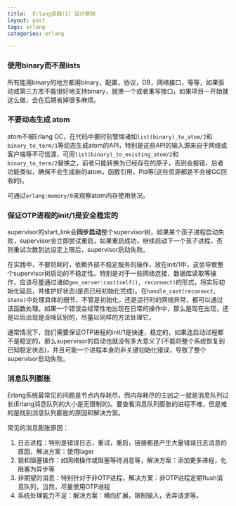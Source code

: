 ```yaml
---
title:  Erlang实践(1) 设计原则
layout: post
tags: erlang
categories: erlang

---
```


### 使用binary而不是lists

所有能用binary的地方都用binary，配置，协议，DB，网络接口，等等，如果驱动或第三方库不能很好地支持binary，就换一个或者重写接口，如果项目一开始就这么做，会在后期省掉很多麻烦。

### 不要动态生成 atom

atom不被Erlang GC，在代码中要时刻警惕诸如`list(binary)_to_atom/2`和`binary_to_term/1`等动态生成atom的API，特别是这些API的输入源来自于网络或客户端等不可信源，可用`list(binary)_to_existing_atom/2`和`binary_to_term/2`替换之，前者只能转换为已经存在的原子，否则会报错，后者功能类似，确保不会生成新的atom，函数引用，Pid等(这些资源都是不会被GC回收的)。

可通过`erlang:memory/0`来观察atom内存使用状况。

<!--more-->

### 保证OTP进程的init/1是安全稳定的

supervisor的start_link会**同步启动**整个supervisor树，如果某个孩子进程启动失败，supervisor会立即尝试重启，如果重启成功，继续启动下一个孩子进程，否则重试次数到达设定上限后，supervisor启动失败。

在实践中，不要将耗时，依赖外部不稳定服务的操作，放在init/1中，这会导致整个supervisor树启动的不稳定性。特别是对于一些网络连接，数据库读取等操作，应该尽量通过诸如`gen_server:cast(self(), reconnect)`的形式，将实际初始化延后，并维护好状态(是否已经初始化完成)。在`handle_cast(reconnect, State)`中处理具体的细节，不管是初始化，还是运行时的网络异常，都可以通过该函数处理。如果一个错误会经常性地出现在日常的操作中，那么是现在出现，还是以后出现是没啥区别的，尽量以同样的方法处理它。

通常情况下，我们需要保证OTP进程的init/1是快速，稳定的，如果连启动过程都不是稳定的，那么supervisor的启动也就没有多大意义了(不能将整个系统恢复到已知稳定状态)，并且可能一个进程本身的非关键初始化错误，导致了整个supervisor启动失败。

### 消息队列膨胀

Erlang系统最常见的问题是节点内存耗尽，而内存耗尽的主凶之一就是消息队列过长(Erlang消息队列的大小是无限制的)。要查看消息队列膨胀的进程不难，但是难的是找到消息队列膨胀的原因和解决方案。

常见的消息膨胀原因：

1. 日志进程：特别是错误日志，重试，重启，链接都是产生大量错误日志消息的原因，解决方案：使用lager
2. 锁和阻塞操作：如网络操作或阻塞等待消息等，解决方案：添加更多进程，化阻塞为异步等
3. 非期望的消息：特别针对于非OTP进程，解决方案：非OTP进程定期flush消息队列，当然，尽量使用OTP进程
4. 系统处理能力不足：解决方案：横向扩展，限制输入，丢弃请求等。








